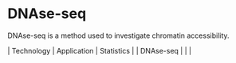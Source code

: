 # DNAse-seq
DNAse-seq is a method used to investigate chromatin accessibility. 

| Technology | Application | Statistics |
| DNAse-seq |  |  |
